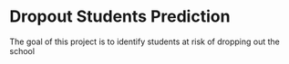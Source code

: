 # Dropout Students Prediction
The goal of this project is to identify students at risk of dropping out the school

